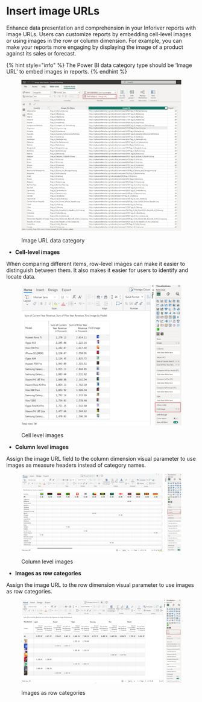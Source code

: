 # Insert image URLs

Enhance data presentation and comprehension in your Inforiver reports with image URLs. Users can customize reports by embedding cell-level images or using images in the row or column dimension. For example, you can make your reports more engaging by displaying the image of a product against its sales or forecast.&#x20;

{% hint style="info" %}
The Power BI data category type should be ‘Image URL’ to embed images in reports.
{% endhint %}

<figure><img src="../../.gitbook/assets/image (3) (1) (1) (1) (1) (1) (1) (1) (1) (1) (1) (1) (1) (1) (1).png" alt=""><figcaption><p>Image URL data category</p></figcaption></figure>

* **Cell-level images**

When comparing different items, row-level images can make it easier to distinguish between them. It also makes it easier for users to identify and locate data.

<figure><img src="../../.gitbook/assets/image (832).png" alt=""><figcaption><p>Cell level images</p></figcaption></figure>

* **Column level images**

Assign the image URL field to the column dimension visual parameter to use images as measure headers instead of category names.

<figure><img src="../../.gitbook/assets/image (1) (15).png" alt=""><figcaption><p>Column level images</p></figcaption></figure>

* **Images as row categories**

Assign the image URL to the row dimension visual parameter to use images as row categories.

<figure><img src="../../.gitbook/assets/image (2) (15).png" alt=""><figcaption><p>Images as row categories</p></figcaption></figure>
